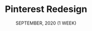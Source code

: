 ---
title: "Pinterest Redesign"
date: "SEPTEMBER, 2020 (1 WEEK)"
team: ""
desc: ""
square: ./pinterest/cover.png
order: 2
worktype: "ux"
content: "notIndex"
useTemplate: true
---